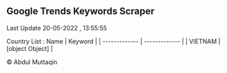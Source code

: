 

## Google Trends Keywords Scraper 
 
Last Update 20-05-2022 , 13:55:55

Country List :
 Name  | Keyword |
| ------------- | ------------- |
| VIETNAM | [object Object] |



© Abdul Muttaqin 
